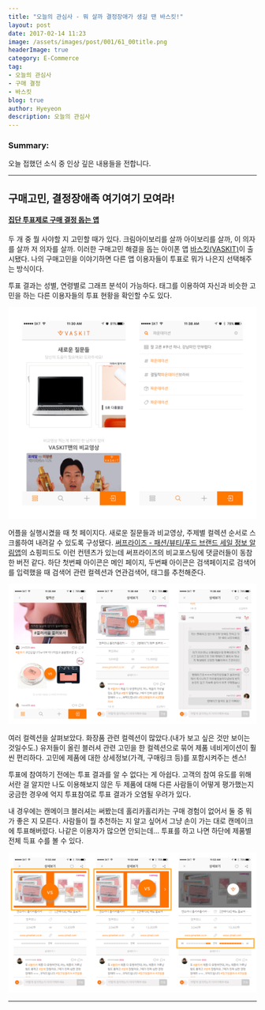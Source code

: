 ```yaml
---
title: "오늘의 관심사 - 뭐 살까 결정장애가 생길 땐 바스킷!"
layout: post
date: 2017-02-14 11:23
image: /assets/images/post/001/61_00title.png
headerImage: true
category: E-Commerce
tag:
- 오늘의 관심사
- 구매 결정
- 바스킷
blog: true
author: Hyeyeon
description: 오늘의 관심사
---
```


### Summary:

오늘 접했던 소식 중 인상 깊은 내용들을 전합니다.

---


## 구매고민, 결정장애족 여기여기 모여라!

#### [집단 투표제로 구매 결정 돕는 앱](http://www.venturesquare.net/743314)

두 개 중 뭘 사야할 지 고민할 때가 있다. 크림아이보리를 살까 아이보리를 살까, 이 의자를 살까 저 의자를 살까. 이러한 구매고민 해결을 돕는 아이폰 앱 [바스킷(VASKIT)](https://appsto.re/kr/bUJ3gb.i)이 출시됐다. 나의 구매고민을 이야기하면 다른 앱 이용자들이 투표로 뭐가 나은지 선택해주는 방식이다.

투표 결과는 성별, 연령별로 그래프 분석이 가능하다. 태그를 이용하여 자신과 비슷한 고민을 하는 다른 이용자들의 투표 현황을 확인할 수도 있다.

![](/assets/images/post/001/61_01.png)

어플을 실행시켰을 때 첫 페이지다. 새로운 질문들과 비교영상, 주제별 컬렉션 순서로 스크롤하여 내려갈 수 있도록 구성됐다. [써프라이즈 - 패션/뷰티/푸드 브랜드 세일 정보 알림앱](https://appsto.re/kr/io8F6.i)의 쇼핑피드도 이런 컨텐츠가 있는데 써프라이즈의 비교포스팅에 댓글러들이 동참한 버전 같다. 하단 첫번째 아이콘은 메인 페이지, 두번째 아이콘은 검색페이지로 검색어를 입력했을 때 검색어 관련 컬렉션과 연관검색어, 태그를 추천해준다.

![](/assets/images/post/001/61_02.png)

여러 컬렉션을 살펴보았다. 화장품 관련 컬렉션이 많았다.(내가 보고 싶은 것만 보이는 것일수도.) 유저들이 올린 블러셔 관련 고민을 한 컬렉션으로 묶어 제품 네비게이션이 훨씬 편리하다. 고민에 제품에 대한 상세정보(가격, 구매링크 등)를 포함시켜주는 센스!

투표에 참여하기 전에는 투표 결과를 알 수 없다는 게 아쉽다. 고객의 참여 유도를 위해서란 걸 알지만 나도 이용해보지 않은 두 제품에 대해 다른 사람들이 어떻게 평가했는지 궁금한 경우에 억지 투표참여로 투표 결과가 오염될 우려가 있다.

내 경우에는 캔메이크 블러셔는 써봤는데 홀리카홀리카는 구매 경험이 없어서 둘 중 뭐가 좋은 지 모른다. 사람들이 뭘 추천하는 지 알고 싶어서 그냥 손이 가는 대로 캔메이크에 투표해버렸다. 나같은 이용자가 많으면 안되는데... 투표를 하고 나면 하단에 제품별 전체 득표 수를 볼 수 있다.

![투표 방법은 가운데 동그란 vs 버튼을 손가락으로 움직여서 투표할 제품에 올려놓는 것이다.](/assets/images/post/001/61_03.png)

---
